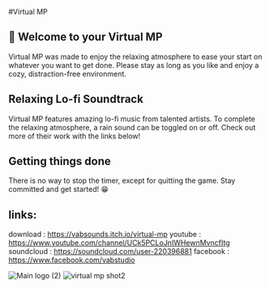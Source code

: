 
#Virtual MP
## 👋 Welcome to your Virtual MP

Virtual MP was made to enjoy the relaxing atmosphere to ease your start on whatever you want to get done. Please stay as long as you like and enjoy a cozy, distraction-free environment.

## Relaxing Lo-fi Soundtrack

Virtual MP features amazing lo-fi music from talented artists. To complete the relaxing atmosphere, a rain sound can be toggled on or off. Check out more of their work with the links below!

## Getting things done

There is no way to stop the timer, except for quitting the game.  Stay committed and get started! 😁

## links:
download : https://vabsounds.itch.io/virtual-mp
youtube  : https://www.youtube.com/channel/UCk5PCLoJnIWHewnMvncfItg
soundcloud : https://soundcloud.com/user-220396881
facebook : https://www.facebook.com/vabstudio


![Main logo (2)](https://user-images.githubusercontent.com/46282880/136647288-ea7ab979-135f-4f6e-be22-5edf94d76827.png)
![virtual mp shot2](https://user-images.githubusercontent.com/46282880/136647153-f8a886f3-58e6-43ba-ab6e-8d6291f46120.PNG)
